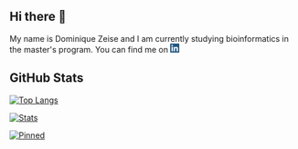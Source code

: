 ## Hi there 👋

My name is Dominique Zeise and I am currently studying bioinformatics in the master's program.
You can find me on [<img src="linkedin_logo.png" alt="drawing" width="16"/>][1]


## GitHub Stats
[![Top Langs](https://github-readme-stats.vercel.app/api/top-langs/?username=CharliesCodes&hide=html,tex&title_color=ffffff&text_color=c9cacc&icon_color=2bbc8a&bg_color=1d1f21&langs_count=3)][2]

[![Stats](https://github-readme-stats.vercel.app/api?username=CharliesCodes&show_icons=true&line_height=27&count_private=true&title_color=ffffff&text_color=c9cacc&icon_color=2bbc8a&bg_color=1d1f21)][2]


[![Pinned](https://github-readme-stats.vercel.app/api/pin/?username=CharliesCodes&repo=personal-blog&title_color=ffffff&text_color=c9cacc&icon_color=2bbc8a&bg_color=1d1f21)][2]


<!-- Links -->
[1]: https://www.linkedin.com/in/dominique-zeise/
[2]: https://github.com/CharliesCodes

<!--- THx to https://towardsdatascience.com/build-a-stunning-readme-for-your-github-profile-9b80434fe5d7 -->
